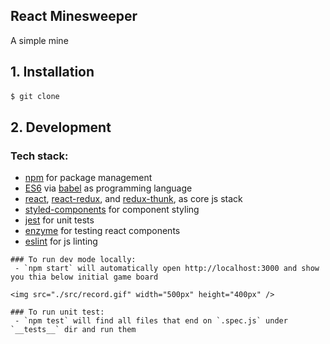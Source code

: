 ## React Minesweeper
A simple mine

## 1. Installation

####
```bash
$ git clone
```

## 2. Development

### Tech stack:
+ [npm](https://www.npmjs.com/) for package management
+ [ES6](https://github.com/lukehoban/es6features) via [babel](https://babeljs.io/) as programming language
+ [react](https://facebook.github.io/react), [react-redux](https://react-redux.js.org/), and [redux-thunk](https://github.com/reduxjs/redux-thunk),  as core js stack
+ [styled-components](https://www.styled-components.com/) for component styling
+ [jest](https://facebook.github.io/jest) for unit tests
+ [enzyme](https://github.com/airbnb/enzyme) for testing react components
+ [eslint](http://eslint.org/) for js linting
```
### To run dev mode locally:
 - `npm start` will automatically open http://localhost:3000 and show you thia below initial game board

<img src="./src/record.gif" width="500px" height="400px" />

### To run unit test:
 - `npm test` will find all files that end on `.spec.js` under `__tests__` dir and run them